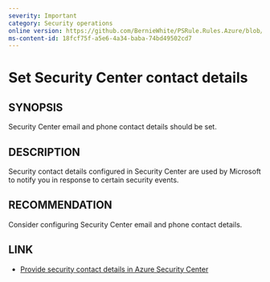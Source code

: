 ```yaml
---
severity: Important
category: Security operations
online version: https://github.com/BernieWhite/PSRule.Rules.Azure/blob/master/docs/rules/en-US/Azure.SecurityCenter.Contact.md
ms-content-id: 18fcf75f-a5e6-4a34-baba-74bd49502cd7
---
```


# Set Security Center contact details

## SYNOPSIS

Security Center email and phone contact details should be set.

## DESCRIPTION

Security contact details configured in Security Center are used by Microsoft to notify you in response to certain security events.

## RECOMMENDATION

Consider configuring Security Center email and phone contact details.

## LINK

- [Provide security contact details in Azure Security Center](https://docs.microsoft.com/en-us/azure/security-center/security-center-provide-security-contact-details)
